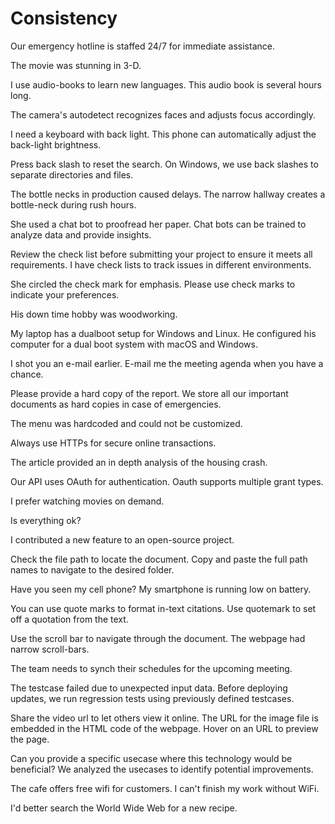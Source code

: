 # Consistency

<!-- 24/7 -->
Our emergency hotline is staffed 24/7 for immediate assistance.

<!-- 3-D -->
The movie was stunning in 3-D.

<!-- audiobook -->
I use audio-books to learn new languages.
This audio book is several hours long.

<!-- auto-detect -->
The camera's autodetect recognizes faces and adjusts focus accordingly.

<!-- backlight -->
I need a keyboard with back light.
This phone can automatically adjust the back-light brightness.

<!-- back slash -->
Press back slash to reset the search.
On Windows, we use back slashes to separate directories and files.

<!-- bottleneck -->
The bottle necks in production caused delays.
The narrow hallway creates a bottle-neck during rush hours.

<!-- chat bot -->
She used a chat bot to proofread her paper.
Chat bots can be trained to analyze data and provide insights.

<!-- check list -->
Review the check list before submitting your project to ensure it meets all requirements.
I have check lists to track issues in different environments.

<!-- check mark -->
She circled the check mark for emphasis.
Please use check marks to indicate your preferences.

<!-- down time -->
His down time hobby was woodworking.

<!-- dual-boot -->
My laptop has a dualboot setup for Windows and Linux.
He configured his computer for a dual boot system with macOS and Windows.

<!-- e-mail -->
I shot you an e-mail earlier.
E-mail me the meeting agenda when you have a chance.

<!-- hard copy -->
Please provide a hard copy of the report.
We store all our important documents as hard copies in case of emergencies.

<!-- hardcoded -->
The menu was hardcoded and could not be customized.

<!-- HTTPs -->
Always use HTTPs for secure online transactions.

<!-- in depth -->
The article provided an in depth analysis of the housing crash.

<!-- OAuth 2.0 -->
Our API uses OAuth for authentication.
Oauth supports multiple grant types.

<!-- on demand -->
I prefer watching movies on demand.

<!-- OK -->
Is everything ok?

<!-- open-source -->
I contributed a new feature to an open-source project.

<!-- path -->
Check the file path to locate the document.
Copy and paste the full path names to navigate to the desired folder.

<!-- phone -->
Have you seen my cell phone?
My smartphone is running low on battery.

<!-- quotation mark -->
You can use quote marks to format in-text citations.
Use quotemark to set off a quotation from the text.

<!-- scrollbar -->
Use the scroll bar to navigate through the document.
The webpage had narrow scroll-bars.

<!-- synch -->
The team needs to synch their schedules for the upcoming meeting.

<!-- testcase -->
The testcase failed due to unexpected input data.
Before deploying updates, we run regression tests using previously defined testcases.

<!-- url -->
Share the video url to let others view it online.
The URL for the image file is embedded in the HTML code of the webpage.
Hover on an URL to preview the page.

<!-- usecase -->
Can you provide a specific usecase where this technology would be beneficial?
We analyzed the usecases to identify potential improvements.

<!-- wifi -->
The cafe offers free wifi for customers.
I can't finish my work without WiFi.

<!-- World Wide Web -->
I'd better search the World Wide Web for a new recipe.
